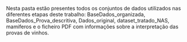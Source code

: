 Nesta pasta estão presentes todos os conjuntos de dados utilizados nas diferentes etapas deste trabalho: BaseDados_organizada, BaseDados_Prova_descritiva, Dados_original, dataset_tratado_NAS, mamiferos e o ficheiro PDF com informações sobre a interpretação das provas de vinhos. 

